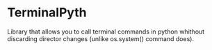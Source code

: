 # TerminalPyth
Library that allows you to call terminal commands in python whithout discarding director changes (unlike os.system() command does).
